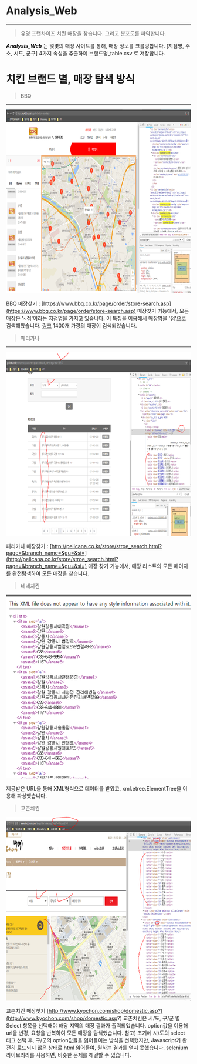 # Analysis_Web
---
> 유명 프랜차이즈 치킨 매장을 찾습니다. 그리고 분포도를 파악합니다.

***Analysis_Web*** 는 몇몇의 매장 사이트를 통해, 매장 정보를 크롤링합니다.
[지점명, 주소, 시도, 군구] 4가지 속성을 추출하여 브랜드명_table.csv 로 저장합니다.

# 치킨 브랜드 별, 매장 탐색 방식
> BBQ
---
<img src="https://github.com/twooopark/Analysis_Web/blob/master/bbq.PNG" height="500px" />

BBQ 매장찾기 : [https://www.bbq.co.kr/page/order/store-search.asp](https://www.bbq.co.kr/page/order/store-search.asp)
매장찾기 기능에서, 모든 매장은 '~점'이라는 지점명을 가지고 있습니다.
이 특징을 이용해서 매장명을 '점'으로 검색해봤습니다. [링크](https://www.bbq.co.kr/page/order/store-search_left.asp?lat=37.491872&lng=127.115922&schval=%EC%A0%90)
1400개 가량의 매장이 검색되었습니다.

> 페리카나
---
<img src="https://github.com/twooopark/Analysis_Web/blob/master/pelic.PNG" height="500px" />

페리카나 매장찾기 : [http://pelicana.co.kr/store/stroe_search.html?page=&branch_name=&gu=&si=](http://pelicana.co.kr/store/stroe_search.html?page=&branch_name=&gu=&si=)
매장 찾기 기능에서, 매장 리스트의 모든 페이지를 완전탐색하여 모든 매장을 찾습니다.


> 네네치킨
<img src="https://github.com/twooopark/Analysis_Web/blob/master/nene.PNG" height="500px" />

제공받은 URL을 통해 XML형식으로 데이터를 받았고, xml.etree.ElementTree을 이용해 파싱했습니다.


> 교촌치킨
<img src="https://github.com/twooopark/Analysis_Web/blob/master/kyochon.PNG" height="500px" />

교촌치킨 매장찾기 [http://www.kyochon.com/shop/domestic.asp?](http://www.kyochon.com/shop/domestic.asp?)
교촌치킨은 시/도, 구/군 별 Select 항목을 선택해야 해당 지역의 매장 결과가 출력되었습니다.
option값을 이용해 url을 변경, 요청을 반복하여 모든 매장을 탐색했습니다.
참고) 초기에 시/도의 select 태그 선택 후, 구/군의 option값들을 읽어들이는 방식을 선택했지만, Javascript가
완전히 로드되지 않은 상태로 html 읽어들여, 원하는 결과를 얻지 못했습니다. selenium 라이브러리를 사용하면, 비슷한 문제를 해결할 수 있습니다.